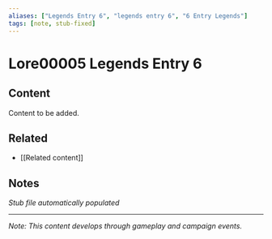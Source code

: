 ```yaml
---
aliases: ["Legends Entry 6", "legends entry 6", "6 Entry Legends"]
tags: [note, stub-fixed]
---
```


# Lore00005 Legends Entry 6

## Content
Content to be added.

## Related
- [[Related content]]

## Notes
*Stub file automatically populated*

---
*Note: This content develops through gameplay and campaign events.*
